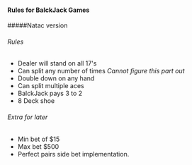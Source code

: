 #### Rules for BalckJack Games     
#####Natac version

###### Rules
* Dealer will stand on all 17's
* Can split any number of times *Cannot figure this part out*
* Double down on any hand
* Can split multiple aces 
* BalckJack pays 3 to 2
* 8 Deck shoe




###### Extra for later 
* Min bet of $15
* Max bet $500
* Perfect pairs side bet implementation.